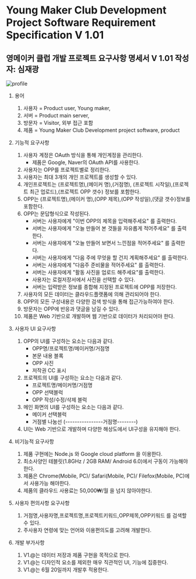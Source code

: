 Young Maker Club Development Project Software Requirement Specification   V 1.01
=======================================================================

영메이커 클럽 개발 프로젝트 요구사항 명세서 V 1.01  작성자: 심재광
---------------------------------------------------
![profile](https://post-phinf.pstatic.net/MjAxNzA4MThfMjg0/MDAxNTAzMDM5MTQwMjIz._-cT-JWvkVI16C82M9f7mv-l4gH6OABMnwXRzvOVJkYg.pKoHdaOT4C2mjZ2-Spxt7mpIAhut_j2L_Rf0iitJ7_0g.JPEG/%EC%8B%AC%EC%9E%AC%EA%B4%91_%EB%A9%94%EC%9D%B4%EC%BB%A4_%282%29.jpg?type=w1200 "profile")
1. 용어
	1. 사용자 = Product user, Young maker, 
	1. 서버 = Product main server,
	1. 방문자 = Visitor, 외부 접근 포함
	1. 제품 = Young Maker Club Development project software, product

1. 기능적 요구사항
	1. 사용자 계정은 OAuth 방식을 통해 개인계정을 관리한다.
		- 제품은 Google, Naver의 OAuth API를 사용한다.
	1. 사용자는 OPP를 프로젝트별로 정리한다.
	1. 사용자는 최대 3개의 개인 프로젝트를 생성할 수 있다.
	1. 개인프로젝트는 (프로젝트명),(메이커 명),(거점명), (프로젝트 시작일),(프로젝트 최근 업로드),(프로젝트 OPP 갯수) 정보를 포함한다.
	1. OPP는 (프로젝트명),(메이커 명),(OPP 제목),(OPP 작성일),(댓글 갯수)정보를 포함한다.
	1. OPP는 문답형식으로 작성된다.
		- 서버는 사용자에게 "이번 OPP의 제목을 입력해주세요" 를 출력한다.
		- 서버는 사용자에게 "오늘 만들어 본 것들을 자유롭게 적어주세요" 를 출력한다.
		- 서버는 사용자에게 "오늘 만들어 보면서 느낀점을 적어주세요" 를 출력한다.
		- 서버는 사용자에게 "다음 주에 무엇을 할 건지 계획해주세요" 를 출력한다.
		- 서버는 사용자에게 "다음주 준비물을 적어주세요" 를 출력한다.
		- 서버는 사용자에게 "활동 사진을 업로드 해주세요"를 출력한다.
		- 사용자는 로컬저장서에서 사진을 선택할 수 있다.
		- 서버는 입력받은 정보를 종합해 지정된 프로젝트에 OPP를 저장한다.
	1. 사용자의 모든 데이터는 클라우드플랫폼에 의해 관리되어야 한다.
	1. OPP의 모든 구성내용은 다양한 검색 방식을 통해 접근가능하여야 한다.
	1. 방문자는 OPP에 반응과 댓글을 남길 수 있다.
	1. 제품은 Web 기반으로 개발하며 웹 기반으로 데이터가 처리되어야 한다.


1. 사용자 UI 요구사항
	1. OPP의 UI를 구성하는 요소는 다음과 같다.
		- OPP명/프로젝트명/메이커명/거점명
		- 본문 내용 블록
		- OPP 사진
		- 저작권 CC 표시
	1. 프로젝트의 UI를 구성하는 요소는 다음과 같다.
		- 프로젝트명/메이커명/거점명
		- OPP 선택블럭
		- OPP 작성/수정/삭제 블럭
	1. 메인 화면의 UI를 구성하는 요소는 다음과 같다.
		- 메이커 선택블럭
		- 거점별 나눔선 (----------------거점명--------)
	1. UI는 Web 기반으로 개발하며 다양한 해상도에서 UI구성을 유지해야 한다.

1. 비기능적 요구사항
	1. 제품 구현에는 Node.js 와 Google cloud platform 을 이용한다.
	1. 최소사양인 테블릿(1.8GHz / 2GB RAM/ Android 6.0)에서 구동이 가능해야 한다.
	1. 제품은 Chrome(Mobile, PC)/ Safari(Mobile, PC)/ Filefox(Mobile, PC)에서 사용가능 해야한다.
	1. 제품의 클라우드 사용료는 50,000₩/월 을 넘지 않아야한다.

1. 사용자 편의사항 요구사항
	1. 거점명,사용자명,프로젝트명,프로젝트키워드,OPP제목,OPP키워드 를 검색할 수 있다.
	1. 주사용자 연령에 맞는 언어와 이용편의도를 고려해 개발한다.  

1. 개발 부가사항
	1. V1.@는 데이터 저장과 제품 구현을 목적으로 한다.
	1. V1.@는 디자인적 요소를 제외한 매우 직관적인 UI, 기능에 집중한다.
	1. V1.@는 6월 20일까지 개발후 적용한다. 
